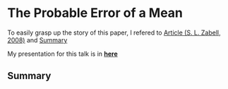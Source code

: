 # The Probable Error of a Mean

To easily grasp up the story of this paper, I refered to [Article (S. L. Zabell, 2008)](http://cda.mrs.umn.edu/~jongmink/Stat2611/s1.pdf) and [Summary](http://lhs.kennyiams.com/FilesAPStats/2nd%20Sem/23D%20students%20t%20model%20article%20summary.pdf)

My presentation for this talk is in [**here**](https://1drv.ms/p/s!AllPqyV9kKUrhFQePhgUf7iAr2xE)

## Summary
